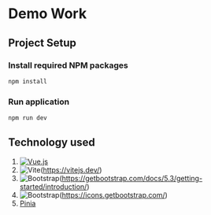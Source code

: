 # Demo Work

## Project Setup

### Install required NPM packages

```bash
npm install
```

### Run application

```bash
npm run dev
```

## Technology used

1. [![Vue.js](https://img.shields.io/badge/vuejs-%2335495e.svg?style=for-the-badge&logo=vuedotjs&logoColor=%234FC08D)](https://vitejs.dev/)
2. ![Vite](https://img.shields.io/badge/vite-%23646CFF.svg?style=for-the-badge&logo=vite&logoColor=white)(https://vitejs.dev/)
2. ![Bootstrap](https://img.shields.io/badge/bootstrap-%238511FA.svg?style=for-the-badge&logo=bootstrap&logoColor=white)(https://getbootstrap.com/docs/5.3/getting-started/introduction/)
3. ![Bootstrap](https://img.shields.io/badge/bootstrap-%238511FA.svg?style=for-the-badge&logo=bootstrap&logoColor=white)(https://icons.getbootstrap.com/)
4. [Pinia](https://pinia.vuejs.org/)



